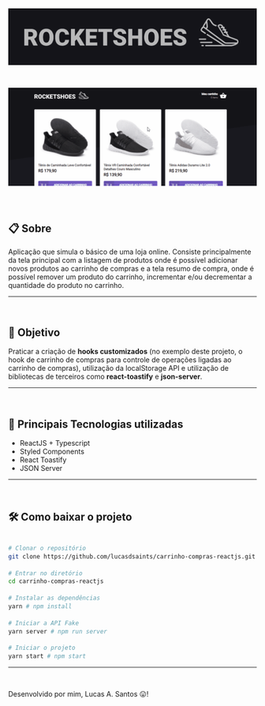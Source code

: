 <h1 align="center">
  <img src='assets/project_logo.PNG'>
</h1>

<h1 align="center">
  <img src='assets/demo.gif'>
</h1>

<br>

## 📋 Sobre

Aplicação que simula o básico de uma loja online. Consiste principalmente da tela principal com a listagem de produtos onde é possível adicionar novos produtos ao carrinho de compras e a tela resumo de compra, onde é possível remover um produto do carrinho, incrementar e/ou decrementar a quantidade do produto no carrinho.

---
<br>

## 🎯 Objetivo
Praticar a criação de **hooks customizados** (no exemplo deste projeto, o hook de carrinho de compras para controle de operações ligadas ao carrinho de compras), utilização da localStorage API e utilização de bibliotecas de terceiros como **react-toastify** e **json-server**.

---
<br>

## 🚀 Principais Tecnologias utilizadas
- ReactJS + Typescript
- Styled Components
- React Toastify
- JSON Server
---
<br>

## 🛠 Como baixar o projeto

```bash

# Clonar o repositório
git clone https://github.com/lucasdsaints/carrinho-compras-reactjs.git

# Entrar no diretório
cd carrinho-compras-reactjs

# Instalar as dependências
yarn # npm install 

# Iniciar a API Fake
yarn server # npm run server 

# Iniciar o projeto
yarn start # npm start 

```

---
<br>

Desenvolvido por mim, Lucas A. Santos 😛!
